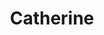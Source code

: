 ---
title: Catherine
description: "In A Kingdom for Keflings you control a friendly giant helping the Keflings. When you begin your game you get to choose which giant you would like to play as."
permalink: /giants/catherine
layout: default
nav_order: 1
image: TBD
toc: false
---